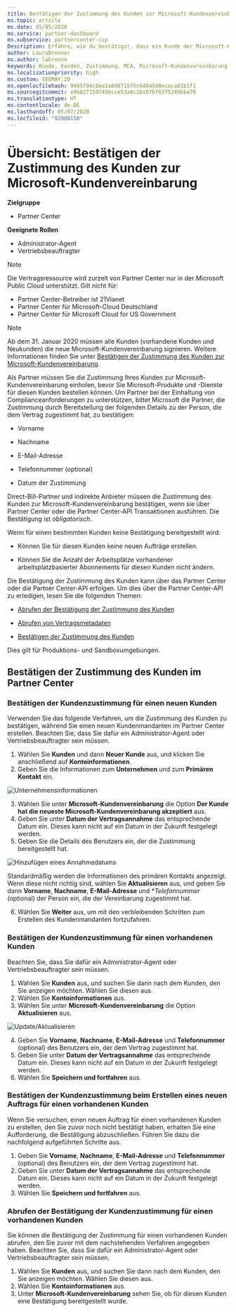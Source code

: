 ```yaml
---
title: Bestätigen der Zustimmung des Kunden zur Microsoft-Kundenvereinbarung
ms.topic: article
ms.date: 05/05/2020
ms.service: partner-dashboard
ms.subservice: partnercenter-csp
Description: Erfahre, wie du bestätigst, dass ein Kunde der Microsoft-Kundenvereinbarung zugestimmt hat. Dies kann erforderlich sein, um Microsoft-Produkte und -Dienste für Kunden zu bestellen.
author: LauraBrenner
ms.author: labrenne
keywords: Kunde, Kunden, Zustimmung, MCA, Microsoft-Kundenvereinbarung, Vorlagen für Kundenvereinbarungen
ms.localizationpriority: high
ms.custom: SEOMAY.20
ms.openlocfilehash: 9d45f04c8ee1a8d8715f5c6484598ecaca83b1f1
ms.sourcegitcommit: e9b627159745bcce53a8c2b1676f63f5249bba76
ms.translationtype: HT
ms.contentlocale: de-DE
ms.lasthandoff: 05/07/2020
ms.locfileid: "82908150"
---
```

# <a name="overview-confirm-customer-acceptance-of-the-microsoft-customer-agreement"></a>Übersicht: Bestätigen der Zustimmung des Kunden zur Microsoft-Kundenvereinbarung

**Zielgruppe**
-  Partner Center

**Geeignete Rollen**

- Administrator-Agent
- Vertriebsbeauftragter

> [!NOTE]
> Die Vertragsressource wird zurzeit von Partner Center nur in der Microsoft Public Cloud unterstützt. Gilt nicht für:
> * Partner Center-Betreiber ist 21Vianet
> * Partner Center für Microsoft-Cloud Deutschland
> * Partner Center für Microsoft Cloud for US Government

>[!NOTE]
>Ab dem 31. Januar 2020 müssen alle Kunden (vorhandene Kunden und Neukunden) die neue Microsoft-Kundenvereinbarung signieren. Weitere Informationen finden Sie unter [Bestätigen der Zustimmung des Kunden zur Microsoft-Kundenvereinbarung](confirm-customer-agreement.md).

Als Partner müssen Sie die Zustimmung Ihres Kunden zur Microsoft-Kundenvereinbarung einholen, bevor Sie Microsoft-Produkte und -Dienste für diesen Kunden bestellen können. Um Partner bei der Einhaltung von Complianceanforderungen zu unterstützen, bittet Microsoft die Partner, die Zustimmung durch Bereitstellung der folgenden Details zu der Person, die dem Vertrag zugestimmt hat, zu bestätigen:

- Vorname

- Nachname

- E-Mail-Adresse

- Telefonnummer (optional)

- Datum der Zustimmung

Direct-Bill-Partner und indirekte Anbieter müssen die Zustimmung des Kunden zur Microsoft-Kundenvereinbarung bestätigen, wenn sie über Partner Center oder die Partner Center-API Transaktionen ausführen. Die Bestätigung ist *obligatorisch*.

Wenn für einen bestimmten Kunden keine Bestätigung bereitgestellt wird:

-    Können Sie für diesen Kunden keine neuen Aufträge erstellen.

-    Können Sie die Anzahl der Arbeitsplätze vorhandener arbeitsplatzbasierter Abonnements für diesen Kunden nicht ändern.

Die Bestätigung der Zustimmung des Kunden kann über das Partner Center oder die Partner Center-API erfolgen. Um dies über die Partner Center-API zu erledigen, lesen Sie die folgenden Themen: 

-   [Abrufen der Bestätigung der Zustimmung des Kunden](https://docs.microsoft.com/partner-center/develop/get-confirmation-of-customer-consent)

-   [Abrufen von Vertragsmetadaten](https://docs.microsoft.com/partner-center/develop/get-agreement-metadata)

-   [Bestätigen der Zustimmung des Kunden](https://docs.microsoft.com/partner-center/develop/confirm-customer-consent)


Dies gilt für Produktions- und Sandboxumgebungen.

## <a name="confirming-customer-acceptance-in-partner-center"></a>Bestätigen der Zustimmung des Kunden im Partner Center

### <a name="confirm-customer-acceptance-for-a-new-customer"></a>Bestätigen der Kundenzustimmung für einen neuen Kunden

Verwenden Sie das folgende Verfahren, um die Zustimmung des Kunden zu bestätigen, während Sie einen neuen Kundenmandanten im Partner Center erstellen. Beachten Sie, dass Sie dafür ein Administrator-Agent oder Vertriebsbeauftragter sein müssen.

1. Wählen Sie **Kunden** und dann **Neuer Kunde** aus, und klicken Sie anschließend auf **Kontoinformationen**.
2. Geben Sie die Informationen zum **Unternehmen** und zum **Primären Kontakt** ein.

![Unternehmensinformationen](images/mca/mca1.png)

3. Wählen Sie unter **Microsoft-Kundenvereinbarung** die Option **Der Kunde hat die neueste Microsoft-Kundenvereinbarung akzeptiert** aus.
4. Geben Sie unter **Datum der Vertragsannahme** das entsprechende Datum ein. Dieses kann nicht auf ein Datum in der Zukunft festgelegt werden.
5. Geben Sie die Details des Benutzers ein, der die Zustimmung bereitgestellt hat.

![Hinzufügen eines Annahmedatums](images/mca/MCA3.png)

Standardmäßig werden die Informationen des primären Kontakts angezeigt. Wenn diese nicht richtig sind, wählen Sie **Aktualisieren** aus, und geben Sie dann **Vorname**, **Nachname**, **E-Mail-Adresse** und **Telefonnummer* (optional) der Person ein, die der Vereinbarung zugestimmt hat.

6. Wählen Sie **Weiter** aus, um mit den verbleibenden Schritten zum Erstellen des Kundenmandanten fortzufahren.

### <a name="confirm-customer-acceptance-for-an-existing-customer"></a>Bestätigen der Kundenzustimmung für einen vorhandenen Kunden

Beachten Sie, dass Sie dafür ein Administrator-Agent oder Vertriebsbeauftragter sein müssen.

1. Wählen Sie **Kunden** aus, und suchen Sie dann nach dem Kunden, den Sie anzeigen möchten. Wählen Sie diesen aus.
2. Wählen Sie **Kontoinformationen** aus.
3. Wählen Sie unter **Microsoft-Kundenvereinbarung** die Option **Aktualisieren** aus.

![Update/Aktualisieren](images/mca/mca4.png)

4. Geben Sie **Vorname**, **Nachname**, **E-Mail-Adresse** und **Telefonnummer** (optional) des Benutzers ein, der dem Vertrag zugestimmt hat.
5. Geben Sie unter **Datum der Vertragsannahme** das entsprechende Datum ein. Dieses kann nicht auf ein Datum in der Zukunft festgelegt werden.
6. Wählen Sie **Speichern und fortfahren** aus.

### <a name="confirm-customer-acceptance-while-creating-new-order-for-an-existing-customer"></a>Bestätigen der Kundenzustimmung beim Erstellen eines neuen Auftrags für einen vorhandenen Kunden

Wenn Sie versuchen, einen neuen Auftrag für einen vorhandenen Kunden zu erstellen, den Sie zuvor noch nicht bestätigt haben, erhalten Sie eine Aufforderung, die Bestätigung abzuschließen. Führen Sie dazu die nachfolgend aufgeführten Schritte aus.

1. Geben Sie **Vorname**, **Nachname**, **E-Mail-Adresse** und **Telefonnummer** (optional) des Benutzers ein, der dem Vertrag zugestimmt hat.
2. Geben Sie unter **Datum der Vertragsannahme** das entsprechende Datum ein. Dieses kann nicht auf ein Datum in der Zukunft festgelegt werden.
3. Wählen Sie **Speichern und fortfahren** aus.

### <a name="retrieve-confirmation-of-customer-acceptance-for-an-existing-customer"></a>Abrufen der Bestätigung der Kundenzustimmung für einen vorhandenen Kunden

Sie können die Bestätigung der Zustimmung für einen vorhandenen Kunden abrufen, den Sie zuvor mit dem nachstehenden Verfahren angegeben haben. Beachten Sie, dass Sie dafür ein Administrator-Agent oder Vertriebsbeauftragter sein müssen.

1. Wählen Sie **Kunden** aus, und suchen Sie dann nach dem Kunden, den Sie anzeigen möchten. Wählen Sie diesen aus.
2. Wählen Sie **Kontoinformationen** aus.
3. Unter **Microsoft-Kundenvereinbarung** sehen Sie, ob für diesen Kunden eine Bestätigung bereitgestellt wurde.
